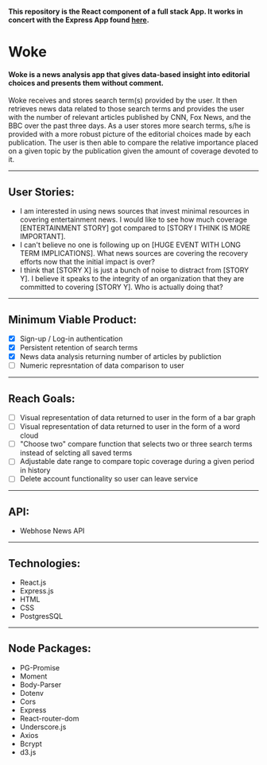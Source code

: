 **This repository is the React component of a full stack App.  It works in concert with the Express App found [here](https://github.com/teamWoke/wokeApp_express).**

# Woke

#### Woke is a news analysis app that gives data-based insight into editorial choices and presents them without comment.

Woke receives and stores search term(s) provided by the user.  It then retrieves news data related to those search terms and provides the user with the number of relevant articles published by CNN, Fox News, and the BBC over the past three days.  As a user stores more search terms, s/he is provided with a more robust picture of the editorial choices made by each publication.  The user is then able to compare the relative importance placed on a given topic by the publication given the amount of coverage devoted to it.

********************************
## User Stories:
- I am interested in using news sources that invest minimal resources in covering entertainment news.  I would like to see how much coverage [ENTERTAINMENT STORY] got compared to [STORY I THINK IS MORE IMPORTANT].
- I can't believe no one is following up on [HUGE EVENT WITH LONG TERM IMPLICATIONS].  What news sources are covering the recovery efforts now that the initial impact is over?
- I think that [STORY X] is just a bunch of noise to distract from [STORY Y].  I believe it speaks to the integrity of an organization that they are committed to covering [STORY Y].  Who is actually doing that?

********************************
## Minimum Viable Product:
- [x] Sign-up / Log-in authentication
- [x] Persistent retention of search terms
- [x] News data analysis returning number of articles by publiction
- [ ] Numeric represntation of data comparison to user

********************************
## Reach Goals:
- [ ] Visual representation of data returned to user in the form of a bar graph
- [ ] Visual representation of data returned to user in the form of a word cloud
- [ ] "Choose two" compare function that selects two or three search terms instead of selcting all saved terms
- [ ] Adjustable date range to compare topic coverage during a given period in history
- [ ] Delete account functionality so user can leave service

********************************
## API:
- Webhose News API

********************************
## Technologies:
- React.js
- Express.js 
- HTML
- CSS
- PostgresSQL

********************************
## Node Packages:
- PG-Promise
- Moment
- Body-Parser
- Dotenv
- Cors
- Express
- React-router-dom
- Underscore.js
- Axios
- Bcrypt
- d3.js

